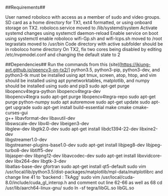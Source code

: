 ##Requirements##

User named roboloco with access as a member of sudo and video groups.
SD card as a home directory for TX1, ext4 formatted, or using onboard storage on TX2.
roboloco.service moved to /lib/systemd/system
Activate systemd changes using systemctl daemon-reload
Enable service on boot using systemctl enable roboloco
wifi-Gp.sh and wifi-lcps.sh moved to /root
tegrastats moved to /usr/bin
Code directory with active subfolder should be in roboloco home directory
On TX2, fix two cores being disabled by editing /etc/nvpmodel.conf and changing the default state to 2

##Dependencies##
Run the commands from this (site)[https://jkjung-avt.github.io/opencv3-on-tx2/]
python3.5, python3-pip, python3-dev, and python3-tk must be installed using apt
tmux, screen, atop, htop, and vim should be installed using apt
pynetworktables, matplotlib, and numpy should be installed using sudo and pip3
sudo apt-get purge libopencv4tegra-python libopencv4tegra-dev \
                     libopencv4tegra
sudo apt-get purge libopencv4tegra-repo
sudo apt-get purge python-numpy
sudo apt autoremove
sudo apt-get update
sudo apt-get upgrade
sudo apt-get install build-essential make cmake cmake-curses-gui \
                       g++ libavformat-dev libavutil-dev \
                       libswscale-dev libv4l-dev libeigen3-dev \
                       libglew-dev libgtk2.0-dev
sudo apt-get install libdc1394-22-dev libxine2-dev \
                       libgstreamer1.0-dev \
                       libgstreamer-plugins-base1.0-dev
sudo apt-get install libjpeg8-dev libjpeg-turbo8-dev libtiff5-dev \
                       libjasper-dev libpng12-dev libavcodec-dev
sudo apt-get install libxvidcore-dev libx264-dev libgtk-3-dev \
                       libatlas-base-dev gfortran
sudo apt-get install qt5-default
sudo vim /usr/local/lib/python3.5/dist-packages/matplotlib/mpl-data/matplotlibrc and change line 41 to 'backend      : TkAgg'
sudo vim /usr/local/cuda-8.0/include/cuda_gl_interop.h and comment out line 62-66 as well as 68
cd /usr/lib/aarch64-linux-gnu/
sudo ln -sf tegra/libGL.so libGL.so

                     
